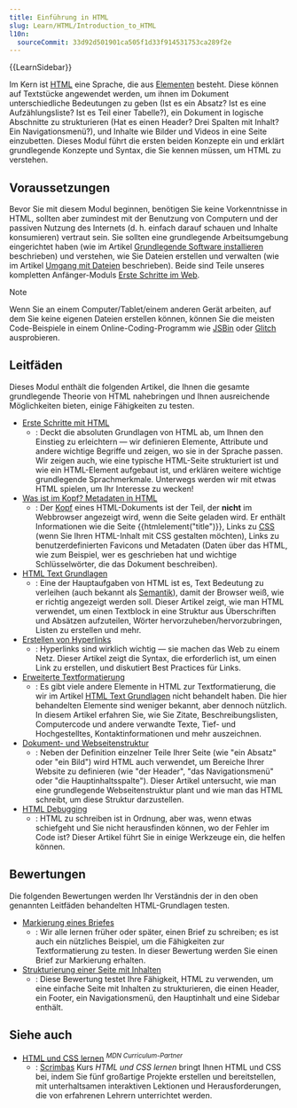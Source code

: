 ```yaml
---
title: Einführung in HTML
slug: Learn/HTML/Introduction_to_HTML
l10n:
  sourceCommit: 33d92d501901ca505f1d33f914531753ca289f2e
---
```


{{LearnSidebar}}

Im Kern ist [HTML](/de/docs/Glossary/HTML) eine Sprache, die aus [Elementen](/de/docs/Glossary/Element) besteht. Diese können auf Textstücke angewendet werden, um ihnen im Dokument unterschiedliche Bedeutungen zu geben (Ist es ein Absatz? Ist es eine Aufzählungsliste? Ist es Teil einer Tabelle?), ein Dokument in logische Abschnitte zu strukturieren (Hat es einen Header? Drei Spalten mit Inhalt? Ein Navigationsmenü?), und Inhalte wie Bilder und Videos in eine Seite einzubetten. Dieses Modul führt die ersten beiden Konzepte ein und erklärt grundlegende Konzepte und Syntax, die Sie kennen müssen, um HTML zu verstehen.

## Voraussetzungen

Bevor Sie mit diesem Modul beginnen, benötigen Sie keine Vorkenntnisse in HTML, sollten aber zumindest mit der Benutzung von Computern und der passiven Nutzung des Internets (d. h. einfach darauf schauen und Inhalte konsumieren) vertraut sein. Sie sollten eine grundlegende Arbeitsumgebung eingerichtet haben (wie im Artikel [Grundlegende Software installieren](/de/docs/Learn/Getting_started_with_the_web/Installing_basic_software) beschrieben) und verstehen, wie Sie Dateien erstellen und verwalten (wie im Artikel [Umgang mit Dateien](/de/docs/Learn/Getting_started_with_the_web/Dealing_with_files) beschrieben). Beide sind Teile unseres kompletten Anfänger-Moduls [Erste Schritte im Web](/de/docs/Learn/Getting_started_with_the_web).

> [!NOTE]
> Wenn Sie an einem Computer/Tablet/einem anderen Gerät arbeiten, auf dem Sie keine eigenen Dateien erstellen können, können Sie die meisten Code-Beispiele in einem Online-Coding-Programm wie [JSBin](https://jsbin.com/) oder [Glitch](https://glitch.com/) ausprobieren.

## Leitfäden

Dieses Modul enthält die folgenden Artikel, die Ihnen die gesamte grundlegende Theorie von HTML nahebringen und Ihnen ausreichende Möglichkeiten bieten, einige Fähigkeiten zu testen.

- [Erste Schritte mit HTML](/de/docs/Learn/HTML/Introduction_to_HTML/Getting_started)
  - : Deckt die absoluten Grundlagen von HTML ab, um Ihnen den Einstieg zu erleichtern — wir definieren Elemente, Attribute und andere wichtige Begriffe und zeigen, wo sie in der Sprache passen. Wir zeigen auch, wie eine typische HTML-Seite strukturiert ist und wie ein HTML-Element aufgebaut ist, und erklären weitere wichtige grundlegende Sprachmerkmale. Unterwegs werden wir mit etwas HTML spielen, um Ihr Interesse zu wecken!
- [Was ist im Kopf? Metadaten in HTML](/de/docs/Learn/HTML/Introduction_to_HTML/The_head_metadata_in_HTML)
  - : Der [Kopf](/de/docs/Glossary/Head) eines HTML-Dokuments ist der Teil, der **nicht** im Webbrowser angezeigt wird, wenn die Seite geladen wird. Er enthält Informationen wie die Seite {{htmlelement("title")}}, Links zu [CSS](/de/docs/Glossary/CSS) (wenn Sie Ihren HTML-Inhalt mit CSS gestalten möchten), Links zu benutzerdefinierten Favicons und Metadaten (Daten über das HTML, wie zum Beispiel, wer es geschrieben hat und wichtige Schlüsselwörter, die das Dokument beschreiben).
- [HTML Text Grundlagen](/de/docs/Learn/HTML/Introduction_to_HTML/HTML_text_fundamentals)
  - : Eine der Hauptaufgaben von HTML ist es, Text Bedeutung zu verleihen (auch bekannt als [Semantik](/de/docs/Glossary/Semantics)), damit der Browser weiß, wie er richtig angezeigt werden soll. Dieser Artikel zeigt, wie man HTML verwendet, um einen Textblock in eine Struktur aus Überschriften und Absätzen aufzuteilen, Wörter hervorzuheben/hervorzubringen, Listen zu erstellen und mehr.
- [Erstellen von Hyperlinks](/de/docs/Learn/HTML/Introduction_to_HTML/Creating_hyperlinks)
  - : Hyperlinks sind wirklich wichtig — sie machen das Web zu einem Netz. Dieser Artikel zeigt die Syntax, die erforderlich ist, um einen Link zu erstellen, und diskutiert Best Practices für Links.
- [Erweiterte Textformatierung](/de/docs/Learn/HTML/Introduction_to_HTML/Advanced_text_formatting)
  - : Es gibt viele andere Elemente in HTML zur Textformatierung, die wir im Artikel [HTML Text Grundlagen](/de/docs/Learn/HTML/Introduction_to_HTML/HTML_text_fundamentals) nicht behandelt haben. Die hier behandelten Elemente sind weniger bekannt, aber dennoch nützlich. In diesem Artikel erfahren Sie, wie Sie Zitate, Beschreibungslisten, Computercode und andere verwandte Texte, Tief- und Hochgestelltes, Kontaktinformationen und mehr auszeichnen.
- [Dokument- und Webseitenstruktur](/de/docs/Learn/HTML/Introduction_to_HTML/Document_and_website_structure)
  - : Neben der Definition einzelner Teile Ihrer Seite (wie "ein Absatz" oder "ein Bild") wird HTML auch verwendet, um Bereiche Ihrer Website zu definieren (wie "der Header", "das Navigationsmenü" oder "die Hauptinhaltsspalte"). Dieser Artikel untersucht, wie man eine grundlegende Webseitenstruktur plant und wie man das HTML schreibt, um diese Struktur darzustellen.
- [HTML Debugging](/de/docs/Learn/HTML/Introduction_to_HTML/Debugging_HTML)
  - : HTML zu schreiben ist in Ordnung, aber was, wenn etwas schiefgeht und Sie nicht herausfinden können, wo der Fehler im Code ist? Dieser Artikel führt Sie in einige Werkzeuge ein, die helfen können.

## Bewertungen

Die folgenden Bewertungen werden Ihr Verständnis der in den oben genannten Leitfäden behandelten HTML-Grundlagen testen.

- [Markierung eines Briefes](/de/docs/Learn/HTML/Introduction_to_HTML/Marking_up_a_letter)
  - : Wir alle lernen früher oder später, einen Brief zu schreiben; es ist auch ein nützliches Beispiel, um die Fähigkeiten zur Textformatierung zu testen. In dieser Bewertung werden Sie einen Brief zur Markierung erhalten.
- [Strukturierung einer Seite mit Inhalten](/de/docs/Learn/HTML/Introduction_to_HTML/Structuring_a_page_of_content)
  - : Diese Bewertung testet Ihre Fähigkeit, HTML zu verwenden, um eine einfache Seite mit Inhalten zu strukturieren, die einen Header, ein Footer, ein Navigationsmenü, den Hauptinhalt und eine Sidebar enthält.

## Siehe auch

- [HTML und CSS lernen](https://v2.scrimba.com/learn-html-and-css-c0p?via=mdn) <sup>_MDN Curriculum-Partner_</sup>
  - : [Scrimbas](https://scrimba.com?via=mdn) Kurs _HTML und CSS lernen_ bringt Ihnen HTML und CSS bei, indem Sie fünf großartige Projekte erstellen und bereitstellen, mit unterhaltsamen interaktiven Lektionen und Herausforderungen, die von erfahrenen Lehrern unterrichtet werden.
